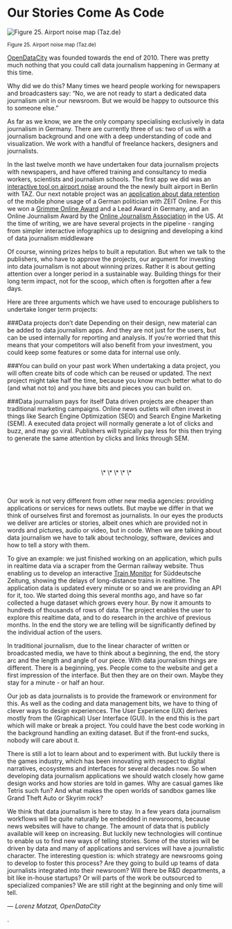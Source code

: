 # Our Stories Come As Code

![](http://datajournalismhandbook.org/1.0/en/figs/incoming/02-TT.png "Figure 25. Airport noise map (Taz.de)")

<small>Figure 25. Airport noise map (Taz.de)</small>

[OpenDataCity](http://www.opendatacity.de/) was founded towards the end of 2010. There was pretty much nothing that you could call data journalism happening in Germany at this time.

Why did we do this? Many times we heard people working for newspapers and broadcasters say: “No, we are not ready to start a dedicated data journalism unit in our newsroom. But we would be happy to outsource this to someone else.”

As far as we know, we are the only company specialising exclusively in data journalism in Germany. There are currently three of us: two of us with a journalism background and one with a deep understanding of code and visualization. We work with a handful of freelance hackers, designers and journalists.

In the last twelve month we have undertaken four data journalism projects with newspapers, and have offered training and consultancy to media workers, scientists and journalism schools. The first app we did was an [interactive tool on airport noise](http://www.taz.de/Fluglaerm-BBI/!t195/) around the the newly built airport in Berlin with TAZ. Our next notable project was an [application about data retention](http://www.zeit.de/datenschutz/malte-spitz-data-retention) of the mobile phone usage of a German politician with ZEIT Online. For this we won a [Grimme Online Award](http://www.grimme-institut.de/html/index.php?id=1345) and a Lead Award in Germany, and an Online Journalism Award by the [Online Journalism Association](http://journalists.org/2011/09/25/2011-online-journalism-award-winners-announced/) in the US. At the time of writing, we are have several projects in the pipeline - ranging from simpler interactive infographics up to designing and developing a kind of data journalism middleware

Of course, winning prizes helps to built a reputation. But when we talk to the publishers, who have to approve the projects, our argument for investing into data journalism is not about winning prizes. Rather it is about getting attention over a longer period in a sustainable way. Building things for their long term impact, not for the scoop, which often is forgotten after a few days.

Here are three arguments which we have used to encourage publishers to undertake longer term projects:

###Data projects don’t date
Depending on their design, new material can be added to data journalism apps. And they are not just for the users, but can be used internally for reporting and analysis. If you’re worried that this means that your competitors will also benefit from your investment, you could keep some features or some data for internal use only.

###You can build on your past work
When undertaking a data project, you will often create bits of code which can be reused or updated. The next project might take half the time, because you know much better what to do (and what not to) and you have bits and pieces you can build on.

###Data journalism pays for itself
Data driven projects are cheaper than traditional marketing campaigns. Online news outlets will often invest in things like Search Engine Optimization (SEO) and Search Engine Marketing (SEM). A executed data project will normally generate a lot of clicks and buzz, and may go viral. Publishers will typically pay less for this then trying to generate the same attention by clicks and links through SEM.

<br><br>
<center>\* \* \* \* \*</center>
<br><br>

Our work is not very different from other new media agencies: providing applications or services for news outlets. But maybe we differ in that we think of ourselves first and foremost as journalists. In our eyes the products we deliver are articles or stories, albeit ones which are provided not in words and pictures, audio or video, but in code. When we are talking about data journalism we have to talk about technology, software, devices and how to tell a story with them.

To give an example: we just finished working on an application, which pulls in realtime data via a scraper from the German railway website. Thus enabling us to develop an interactive [Train Monitor](http://zugmonitor.sueddeutsche.de/) for Süddeutsche Zeitung, showing the delays of long-distance trains in realtime. The application data is updated every minute or so and we are providing an API for it, too. We started doing this several months ago, and have so far collected a huge dataset which grows every hour. By now it amounts to hundreds of thousands of rows of data. The project enables the user to explore this realtime data, and to do research in the archive of previous months. In the end the story we are telling will be significantly defined by the individual action of the users.

In traditional journalism, due to the linear character of written or broadcasted media, we have to think about a beginning, the end, the story arc and the length and angle of our piece. With data journalism things are different. There is a beginning, yes. People come to the website and get a first impression of the interface. But then they are on their own. Maybe they stay for a minute - or half an hour.

Our job as data journalists is to provide the framework or environment for this. As well as the coding and data management bits, we have to thing of clever ways to design experiences. The User Experience (UX) derives mostly from the (Graphical) User Interface (GUI). In the end this is the part which will make or break a project. You could have the best code working in the background handling an exiting dataset. But if the front-end sucks, nobody will care about it.

There is still a lot to learn about and to experiment with. But luckily there is the games industry, which has been innovating with respect to digital narratives, ecosystems and interfaces for several decades now. So when developing data journalism applications we should watch closely how game design works and how stories are told in games. Why are casual games like Tetris such fun? And what makes the open worlds of sandbox games like Grand Theft Auto or Skyrim rock?

We think that data journalism is here to stay. In a few years data journalism workflows will be quite naturally be embedded in newsrooms, because news websites will have to change. The amount of data that is publicly available will keep on increasing. But luckily new technologies will continue to enable us to find new ways of telling stories. Some of the stories will be driven by data and many of applications and services will have a journalistic character. The interesting question is: which strategy are newsrooms going to develop to foster this process? Are they going to build up teams of data journalists integrated into their newsroom? Will there be R&D departments, a bit like in-house startups? Or will parts of the work be outsourced to specialized companies? We are still right at the beginning and only time will tell.

— *Lorenz Matzat, OpenDataCity*

.
